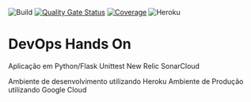 ![Build](https://github.com/lucasbsouza/labdevops-experience/actions/workflows/pipeline.yml/badge.svg?branch=main)
[![Quality Gate Status](https://sonarcloud.io/api/project_badges/measure?project=lucasbsouza_labdevops-experience&metric=alert_status)](https://sonarcloud.io/summary/new_code?id=lucasbsouza_labdevops-experience)
[![Coverage](https://sonarcloud.io/api/project_badges/measure?project=lucasbsouza_labdevops-experience&metric=coverage)](https://sonarcloud.io/summary/new_code?id=lucasbsouza_labdevops-experience)
![Heroku](https://pyheroku-badge.herokuapp.com/?app=devopslab-lucasbsouza)



# DevOps Hands On
Aplicação em Python/Flask 
Unittest
New Relic
SonarCloud

Ambiente de desenvolvimento utilizando Heroku
Ambiente de Produção utilizando Google Cloud
